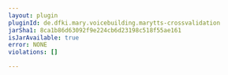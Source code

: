 ```yaml
---
layout: plugin
pluginId: de.dfki.mary.voicebuilding.marytts-crossvalidation
jarSha1: 8ca1b86d63092f9e224cb6d23198c518f55ae161
isJarAvailable: true
error: NONE
violations: []

---
```

